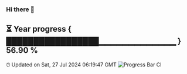 ### Hi there 👋
⏳ Year progress { █████████████████▁▁▁▁▁▁▁▁▁▁▁▁▁ } 56.90 %
---
⏰ Updated on Sat, 27 Jul 2024 06:19:47 GMT
![Progress Bar CI](https://github.com/liununu/liununu/workflows/Progress%20Bar%20CI/badge.svg)
